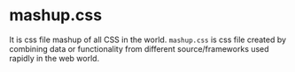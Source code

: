 # mashup.css
It is css file mashup of all CSS in the world.
<code>mashup.css</code> is css file created by combining data or functionality from different source/frameworks used rapidly in the web world.
